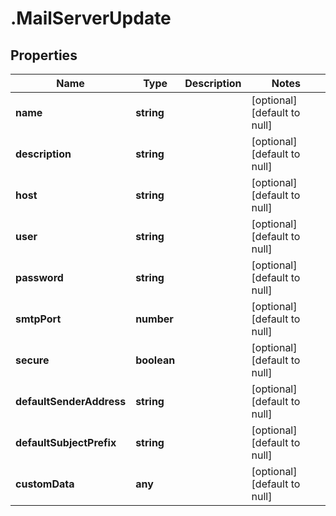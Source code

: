 # .MailServerUpdate

## Properties
Name | Type | Description | Notes
------------ | ------------- | ------------- | -------------
**name** | **string** |  | [optional] [default to null]
**description** | **string** |  | [optional] [default to null]
**host** | **string** |  | [optional] [default to null]
**user** | **string** |  | [optional] [default to null]
**password** | **string** |  | [optional] [default to null]
**smtpPort** | **number** |  | [optional] [default to null]
**secure** | **boolean** |  | [optional] [default to null]
**defaultSenderAddress** | **string** |  | [optional] [default to null]
**defaultSubjectPrefix** | **string** |  | [optional] [default to null]
**customData** | **any** |  | [optional] [default to null]


